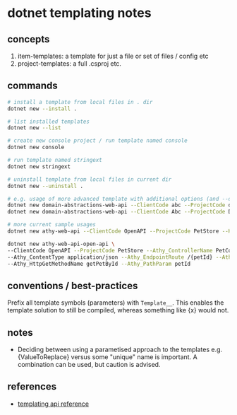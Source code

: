 # dotnet templating notes

## concepts

1. item-templates: a template for just a file or set of files / config etc
2. project-templates: a full .csproj etc.

## commands

```sh
# install a template from local files in . dir
dotnet new --install .

# list installed templates
dotnet new --list

# create new console project / run template named console
dotnet new console

# run template named stringext
dotnet new stringext

# uninstall template from local files in current dir
dotnet new --uninstall .

# e.g. usage of more advanced template with additional options (and --dry-run appended for info)
dotnet new domain-abstractions-web-api --ClientCode abc --ProjectCode def --HttpPort 5200 --HttpsPort 5201 --HasAdaptor false --HasDatabase true --dry-run
dotnet new domain-abstractions-web-api --ClientCode Abc --ProjectCode Def --HttpPort 5200 --HttpsPort 5201 --dry-run

# more current sample usages
dotnet new athy-web-api --ClientCode OpenAPI --ProjectCode PetStore --HttpPort 6000 --HttpsPort 6001

dotnet new athy-web-api-open-api \
--ClientCode OpenAPI --ProjectCode PetStore --Athy_ControllerName PetController --Athy_ControllerRoute /pet \
--Athy_ContentType application/json --Athy_EndpointRoute /{petId} --Athy_ReturnTypeName Pet --Athy_ReturnTypeBody JsonStringOfTheSchema \
--Athy_HttpGetMethodName getPetById --Athy_PathParam petId
```

## conventions / best-practices

Prefix all template symbols (parameters) with `Template__`. This enables the template solution to still be compiled, whereas something like {x} would not.

## notes

- Deciding between using a parametised approach to the templates e.g. {ValueToReplace} versus some "unique" name is important. A combination can be used, but caution is advised.

## references

- [templating api reference](https://github.com/dotnet/templating/wiki/Reference-for-template.json)
